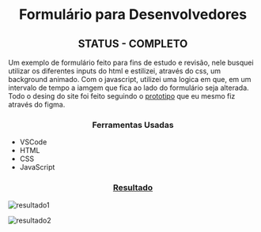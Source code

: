 <h1 align="center">Formulário para Desenvolvedores</h1>

<h2 align="center">STATUS - COMPLETO</h2>

Um exemplo de formulário feito para fins de estudo e revisão, nele busquei utilizar os diferentes inputs do html e estilizei, através do css, um background animado. Com o javascript, utilizei uma logica em que, em um intervalo de tempo a iamgem que fica ao lado do formulário seja alterada. Todo o desing do site foi feito seguindo o [prototipo](https://www.figma.com/file/O1jUjRzX8o0BXAdx7Lehx8/Form-For-Devs?node-id=0%3A1) que eu mesmo fiz através do figma.

<h3 align="center">Ferramentas Usadas</h3>

- VSCode
- HTML
- CSS
- JavaScript

<h3 align="center"><a href="https://viictorsr388.github.io/form_for_devs/index">Resultado</a></h3>

![resultado1](https://user-images.githubusercontent.com/71882342/186438029-2725e2a4-590e-4385-a338-fbe8219ff108.png)

![resultado2](https://user-images.githubusercontent.com/71882342/186438123-d86d267e-f8db-4909-a754-a8189fad7c44.png)
